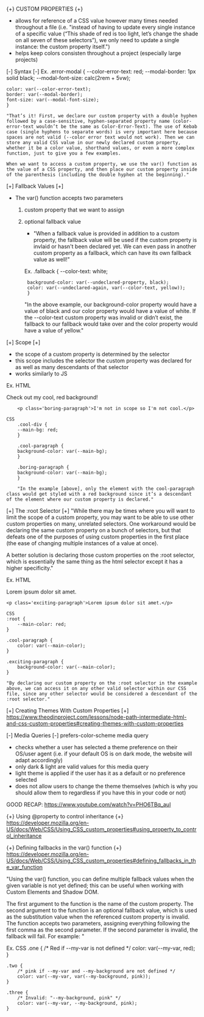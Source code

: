 {+} CUSTOM PROPERTIES {+}
- allows for reference of a CSS value however many times needed throughout a file (i.e. "instead of having to update every single instance of a specific value (“This shade of red is too light, let’s change the shade on all seven of these selectors”), we only need to update a single instance: the custom property itself.")
- helps keep colors consisten throughout a project (especially large projects)



[-] Syntax [-]
Ex.
    .error-modal {
    --color-error-text: red;
    --modal-border: 1px solid black;
    --modal-font-size: calc(2rem + 5vw);

    color: var(--color-error-text);
    border: var(--modal-border);
    font-size: var(--modal-font-size);
    }

    "That’s it! First, we declare our custom property with a double hyphen followed by a case-sensitive, hyphen-separated property name (color-error-text wouldn’t be the same as Color-Error-Text). The use of Kebab case (single hyphens to separate words) is very important here because spaces are not valid (--color error text would not work). Then we can store any valid CSS value in our newly declared custom property, whether it be a color value, shorthand values, or even a more complex function, just to give you a few examples.

    When we want to access a custom property, we use the var() function as the value of a CSS property, and then place our custom property inside of the parenthesis (including the double hyphen at the beginning)."



[+] Fallback Values [+]
- The var() function accepts two parameters
    1. custom property that we want to assign
    2. optional fallback value
        - "When a fallback value is provided in addition to a custom property, the fallback value will be used if the custom property is invlaid or hasn't been declared yet. We can even pass in another custom property as a fallback, which can have its own fallback value as well!"

        Ex.
            .fallback {
            --color-text: white;

            background-color: var(--undeclared-property, black);
            color: var(--undeclared-again, var(--color-text, yellow));
            }

        "In the above example, our background-color property would have a value of black and our color property would have a value of white. If the --color-text custom property was invalid or didn’t exist, the fallback to our fallback would take over and the color property would have a value of yellow."



[+] Scope [+]
- the scope of a custom property is determined by the selector
- this scope includes the selector the custom property was declared for as well as many descendants of that selector
- works similarly to JS

Ex.
    HTML
        <div class='cool-div'>
            <p class='cool-paragraph'>Check out my cool, red background!</p>
        </div>

        <p class='boring-paragraph'>I'm not in scope so I'm not cool.</p>

    CSS
        .cool-div {
        --main-bg: red;
        }

        .cool-paragraph {
        background-color: var(--main-bg);
        }

        .boring-paragraph {
        background-color: var(--main-bg);
        }

        "In the example [above], only the element with the cool-paragraph class would get styled with a red background since it’s a descendant of the element where our custom property is declared."



[+] The :root Selector [+]
"While there may be times where you will want to limit the scope of a custom property, you may want to be able to use other custom properties on many, unrelated selectors. One workaround would be declaring the same custom property on a bunch of selectors, but that defeats one of the purposes of using custom properties in the first place (the ease of changing multiple instances of a value at once).

A better solution is declaring those custom properties on the :root selector, which is essentially the same thing as the html selector except it has a higher specificity."

Ex.
    HTML
    <p class='cool-paragraph'>Lorem ipsum dolor sit amet.</p>

    <p class='exciting-paragraph'>Lorem ipsum dolor sit amet.</p>

    CSS
    :root {
        --main-color: red;
    }

    .cool-paragraph {
        color: var(--main-color);
    }

    .exciting-paragraph {
        background-color: var(--main-color);
    }

    "By declaring our custom property on the :root selector in the example above, we can access it on any other valid selector within our CSS file, since any other selector would be considered a descendant of the :root selector."



[+] Creating Themes With Custom Properties [+]
https://www.theodinproject.com/lessons/node-path-intermediate-html-and-css-custom-properties#creating-themes-with-custom-properties




[-] Media Queries [-]
prefers-color-scheme media query
- checks whether a user has selected a theme preference on their OS/user agent (i.e. if your default OS is on dark mode, the website will adapt accordingly)
- only dark & light are valid values for this media query
- light theme is applied if the user has it as a default or no preference selected
- does not allow users to change the theme themselves (which is why you should allow them to regardless if you have this in your code or not)



GOOD RECAP: https://www.youtube.com/watch?v=PHO6TBq_auI



{+} Using @property to control inheritance {+}
https://developer.mozilla.org/en-US/docs/Web/CSS/Using_CSS_custom_properties#using_property_to_control_inheritance




{+} Defining fallbacks in the var() function {+}
https://developer.mozilla.org/en-US/docs/Web/CSS/Using_CSS_custom_properties#defining_fallbacks_in_the_var_function

"Using the var() function, you can define multiple fallback values when the given variable is not yet defined; this can be useful when working with Custom Elements and Shadow DOM.

The first argument to the function is the name of the custom property. The second argument to the function is an optional fallback value, which is used as the substitution value when the referenced custom property is invalid. The function accepts two parameters, assigning everything following the first comma as the second parameter. If the second parameter is invalid, the fallback will fail. For example: "

Ex.
    CSS
    .one {
        /* Red if --my-var is not defined */
        color: var(--my-var, red);
    }

    .two {
        /* pink if --my-var and --my-background are not defined */
        color: var(--my-var, var(--my-background, pink));
    }

    .three {
        /* Invalid: "--my-background, pink" */
        color: var(--my-var, --my-background, pink);
    }
